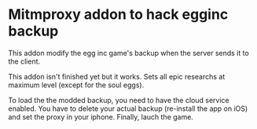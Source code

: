 # Mitmproxy addon to hack egginc backup
This addon modify the egg inc game's backup when the server sends it to the client.

This addon isn't finished yet but it works. Sets all epic researchs at maximum level (except for the soul eggs).


To load the the modded backup, you need to have the cloud service enabled. You have to delete your actual backup (re-install the app on iOS) and set the proxy in your iphone. Finally, lauch the game.
